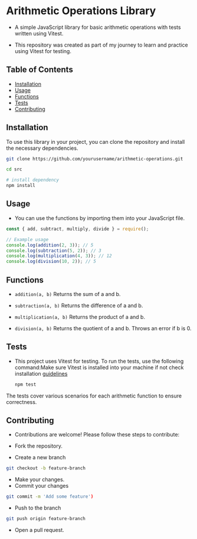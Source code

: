 # Arithmetic Operations Library

- A simple JavaScript library for basic arithmetic operations with tests written using Vitest.

- This repository was created as part of my journey to learn and practice using Vitest for testing.

## Table of Contents

- [Installation](#installation)
- [Usage](#usage)
- [Functions](#functions)
- [Tests](#tests)
- [Contributing](#contributing)

## Installation

To use this library in your project, you can clone the repository and install the necessary dependencies.

```bash
git clone https://github.com/yourusername/arithmetic-operations.git
```

```sh
cd src
```

```sh
# install dependency
npm install
```

## Usage

- You can use the functions by importing them into your JavaScript file.

```js
const { add, subtract, multiply, divide } = require();

// Example usage
console.log(addition(2, 3)); // 5
console.log(subtraction(5, 2)); // 3
console.log(multiplication(4, 3)); // 12
console.log(division(10, 2)); // 5
```

## Functions

- `addition(a, b)`
  Returns the sum of a and b.

- `subtraction(a, b)`
  Returns the difference of a and b.

- `multiplication(a, b)`
  Returns the product of a and b.

- `division(a, b)`
  Returns the quotient of a and b. Throws an error if b is 0.

## Tests

- This project uses Vitest for testing. To run the tests, use the following command:Make sure Vitest is installed into your machine if not check installation [guidelines](https://vitest.dev/guide/)

  ```sh
  npm test
  ```

The tests cover various scenarios for each arithmetic function to ensure correctness.

## Contributing

- Contributions are welcome! Please follow these steps to contribute:

- Fork the repository.
- Create a new branch

```sh
git checkout -b feature-branch
```

- Make your changes.
- Commit your changes

```sh
git commit -m 'Add some feature')
```

- Push to the branch

```sh
git push origin feature-branch
```

- Open a pull request.
